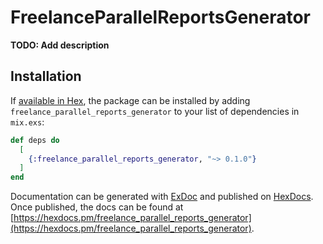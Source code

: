 # FreelanceParallelReportsGenerator

**TODO: Add description**

## Installation

If [available in Hex](https://hex.pm/docs/publish), the package can be installed
by adding `freelance_parallel_reports_generator` to your list of dependencies in `mix.exs`:

```elixir
def deps do
  [
    {:freelance_parallel_reports_generator, "~> 0.1.0"}
  ]
end
```

Documentation can be generated with [ExDoc](https://github.com/elixir-lang/ex_doc)
and published on [HexDocs](https://hexdocs.pm). Once published, the docs can
be found at [https://hexdocs.pm/freelance_parallel_reports_generator](https://hexdocs.pm/freelance_parallel_reports_generator).

